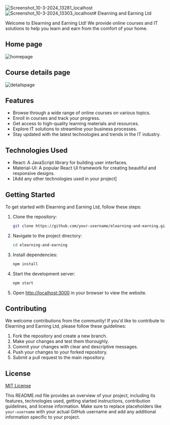 ![Screenshot_10-3-2024_13281_localhost](https://github.com/DevAbdulAlim/elearning/assets/83014949/3f75f72a-aa6f-42bb-8856-f6a4d5e96759)![Screenshot_10-3-2024_13303_localhost](https://github.com/DevAbdulAlim/elearning/assets/83014949/168b445a-a6e7-4f8d-9596-6360cba28f75)# Elearning and Earning Ltd

Welcome to Elearning and Earning Ltd! We provide online courses and IT solutions to help you learn and earn from the comfort of your home.

## Home page

![homepage](https://github.com/DevAbdulAlim/elearning/assets/83014949/9bb762df-0644-4bbc-a037-631d2791e1d0)

## Course details page

![detailspage](https://github.com/DevAbdulAlim/elearning/assets/83014949/b2ceca91-12d2-4c3c-83f6-f9a44a60b1b2)


## Features

- Browse through a wide range of online courses on various topics.
- Enroll in courses and track your progress.
- Get access to high-quality learning materials and resources.
- Explore IT solutions to streamline your business processes.
- Stay updated with the latest technologies and trends in the IT industry.

## Technologies Used

- React: A JavaScript library for building user interfaces.
- Material-UI: A popular React UI framework for creating beautiful and responsive designs.
- [Add any other technologies used in your project]

## Getting Started

To get started with Elearning and Earning Ltd, follow these steps:

1. Clone the repository:

   ```bash
   git clone https://github.com/your-username/elearning-and-earning.git
   ```

2. Navigate to the project directory:

   ```bash
   cd elearning-and-earning
   ```

3. Install dependencies:

   ```bash
   npm install
   ```

4. Start the development server:

   ```bash
   npm start
   ```

5. Open [http://localhost:3000](http://localhost:3000) in your browser to view the website.

## Contributing

We welcome contributions from the community! If you'd like to contribute to Elearning and Earning Ltd, please follow these guidelines:

1. Fork the repository and create a new branch.
2. Make your changes and test them thoroughly.
3. Commit your changes with clear and descriptive messages.
4. Push your changes to your forked repository.
5. Submit a pull request to the main repository.

## License

[MIT License](LICENSE)

This README.md file provides an overview of your project, including its features, technologies used, getting started instructions, contribution guidelines, and license information. Make sure to replace placeholders like `your-username` with your actual GitHub username and add any additional information specific to your project.

